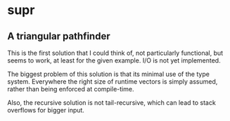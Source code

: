 # supr
## A triangular pathfinder

This is the first solution that I could think of, 
not particularly functional, but seems to work, 
at least for the given example.
I/O is not yet implemented.

The biggest problem of this solution is that its minimal use of the type system. 
Everywhere the right size of runtime vectors is simply assumed, 
rather than being enforced at compile-time.

Also, the recursive solution is not tail-recursive,
which can lead to stack overflows for bigger input.
